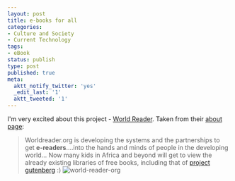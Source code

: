 ```yaml
---
layout: post
title: e-books for all
categories:
- Culture and Society
- Current Technology
tags:
- eBook
status: publish
type: post
published: true
meta:
  aktt_notify_twitter: 'yes'
  _edit_last: '1'
  aktt_tweeted: '1'
---
```

I'm very excited about this project - [World Reader](http://worldreader.org). Taken from their [about page](http://worldreader.org/what-we-do.php):

> Worldreader.org is developing the systems and the partnerships to get **e-readers**....into the hands and minds of people in the developing world...
Now many kids in Africa and beyond will get to view the already existing libraries of free books, including that of [project gutenberg](http://www.gutenberg.org/wiki/Main_Page) :) ![](/img/world-reader-org.jpg "world-reader-org")
